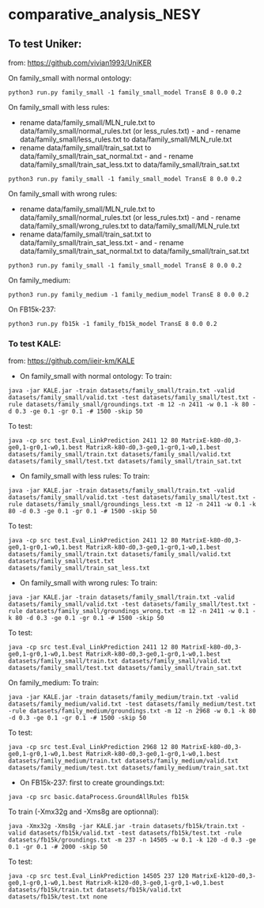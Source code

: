 # comparative_analysis_NESY

## To test Uniker:
from: https://github.com/vivian1993/UniKER

On family_small with normal ontology:
```
python3 run.py family_small -1 family_small_model TransE 8 0.0 0.2
```

On family_small with less rules:
- rename data/family_small/MLN_rule.txt to data/family_small/normal_rules.txt (or less_rules.txt) - and - rename data/family_small/less_rules.txt to data/family_small/MLN_rule.txt
- rename data/family_small/train_sat.txt to data/family_small/train_sat_normal.txt - and - rename data/family_small/train_sat_less.txt to data/family_small/train_sat.txt
```
python3 run.py family_small -1 family_small_model TransE 8 0.0 0.2
```

On family_small with wrong rules:
- rename data/family_small/MLN_rule.txt to data/family_small/normal_rules.txt (or less_rules.txt) - and - rename data/family_small/wrong_rules.txt to data/family_small/MLN_rule.txt
- rename data/family_small/train_sat.txt to data/family_small/train_sat_less.txt - and - rename data/family_small/train_sat_normal.txt to data/family_small/train_sat.txt
```
python3 run.py family_small -1 family_small_model TransE 8 0.0 0.2
```

On family_medium:
```
python3 run.py family_medium -1 family_medium_model TransE 8 0.0 0.2
```

On FB15k-237:
```
python3 run.py fb15k -1 family_fb15k_model TransE 8 0.0 0.2
```



### To test KALE:
from: https://github.com/iieir-km/KALE

  - On family_small with normal ontology:
To train:
```
java -jar KALE.jar -train datasets/family_small/train.txt -valid datasets/family_small/valid.txt -test datasets/family_small/test.txt -rule datasets/family_small/groundings.txt -m 12 -n 2411 -w 0.1 -k 80 -d 0.3 -ge 0.1 -gr 0.1 -# 1500 -skip 50
```
To test:
```
java -cp src test.Eval_LinkPrediction 2411 12 80 MatrixE-k80-d0,3-ge0,1-gr0,1-w0,1.best MatrixR-k80-d0,3-ge0,1-gr0,1-w0,1.best datasets/family_small/train.txt datasets/family_small/valid.txt datasets/family_small/test.txt datasets/family_small/train_sat.txt
```


  - On family_small with less rules:
To train:
```
java -jar KALE.jar -train datasets/family_small/train.txt -valid datasets/family_small/valid.txt -test datasets/family_small/test.txt -rule datasets/family_small/groundings_less.txt -m 12 -n 2411 -w 0.1 -k 80 -d 0.3 -ge 0.1 -gr 0.1 -# 1500 -skip 50
```
To test:
```
java -cp src test.Eval_LinkPrediction 2411 12 80 MatrixE-k80-d0,3-ge0,1-gr0,1-w0,1.best MatrixR-k80-d0,3-ge0,1-gr0,1-w0,1.best datasets/family_small/train.txt datasets/family_small/valid.txt datasets/family_small/test.txt datasets/family_small/train_sat_less.txt
```




  - On family_small with wrong rules:
To train:
```
java -jar KALE.jar -train datasets/family_small/train.txt -valid datasets/family_small/valid.txt -test datasets/family_small/test.txt -rule datasets/family_small/groundings_wrong.txt -m 12 -n 2411 -w 0.1 -k 80 -d 0.3 -ge 0.1 -gr 0.1 -# 1500 -skip 50
```
To test:
```
java -cp src test.Eval_LinkPrediction 2411 12 80 MatrixE-k80-d0,3-ge0,1-gr0,1-w0,1.best MatrixR-k80-d0,3-ge0,1-gr0,1-w0,1.best datasets/family_small/train.txt datasets/family_small/valid.txt datasets/family_small/test.txt datasets/family_small/train_sat.txt
```




On family_medium:
To train:
```
java -jar KALE.jar -train datasets/family_medium/train.txt -valid datasets/family_medium/valid.txt -test datasets/family_medium/test.txt -rule datasets/family_medium/groundings.txt -m 12 -n 2968 -w 0.1 -k 80 -d 0.3 -ge 0.1 -gr 0.1 -# 1500 -skip 50
```
To test:
```
java -cp src test.Eval_LinkPrediction 2968 12 80 MatrixE-k80-d0,3-ge0,1-gr0,1-w0,1.best MatrixR-k80-d0,3-ge0,1-gr0,1-w0,1.best datasets/family_medium/train.txt datasets/family_medium/valid.txt datasets/family_medium/test.txt datasets/family_medium/train_sat.txt
```




  - On FB15k-237:
first to create groundings.txt: 
```
java -cp src basic.dataProcess.GroundAllRules fb15k
```
To train (-Xmx32g and -Xms8g are optionnal):
```
java -Xmx32g -Xms8g -jar KALE.jar -train datasets/fb15k/train.txt -valid datasets/fb15k/valid.txt -test datasets/fb15k/test.txt -rule datasets/fb15k/groundings.txt -m 237 -n 14505 -w 0.1 -k 120 -d 0.3 -ge 0.1 -gr 0.1 -# 2000 -skip 50
```
To test:
```
java -cp src test.Eval_LinkPrediction 14505 237 120 MatrixE-k120-d0,3-ge0,1-gr0,1-w0,1.best MatrixR-k120-d0,3-ge0,1-gr0,1-w0,1.best datasets/fb15k/train.txt datasets/fb15k/valid.txt datasets/fb15k/test.txt none
```
